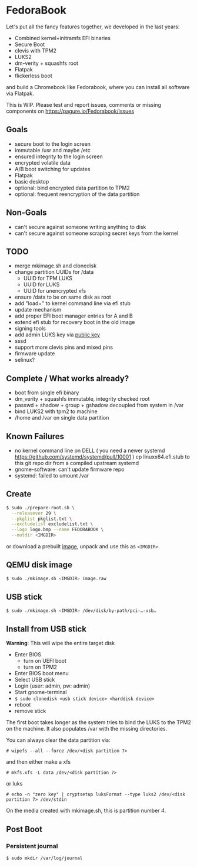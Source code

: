 # FedoraBook

Let's put all the fancy features together, we developed in the last years:

- Combined kernel+initramfs EFI binaries
- Secure Boot
- clevis with TPM2
- LUKS2
- dm-verity + squashfs root
- Flatpak
- flickerless boot

and build a Chromebook like Fedorabook, where you can install all software via Flatpak.

This is WIP. Please test and report issues, comments or missing components on https://pagure.io/Fedorabook/issues

## Goals
- secure boot to the login screen
- immutable /usr and maybe /etc
- ensured integrity to the login screen
- encrypted volatile data
- A/B boot switching for updates
- Flatpak
- basic desktop
- optional: bind encrypted data partition to TPM2
- optional: frequent reencryption of the data partition

## Non-Goals
- can't secure against someone writing anything to disk
- can't secure against someone scraping secret keys from the kernel

## TODO
- merge mkimage.sh and clonedisk
- change partition UUIDs for /data
   * UUID for TPM LUKS
   * UUID for LUKS
   * UUID for unencrypted xfs
- ensure /data to be on same disk as root
- add "load=<efipath>" to kernel command line via efi stub
- update mechanism
- add proper EFI boot manager entries for A and B
- extend efi stub for recovery boot in the old image
- signing tools
- add admin LUKS key via [public key](https://blog.g3rt.nl/luks-smartcard-or-token.html)
- sssd
- support more clevis pins and mixed pins
- firmware update
- selinux?

## Complete / What works already?
- boot from single efi binary
- dm_verity + squashfs immutable, integrity checked root
- passwd + shadow + group + gshadow decoupled from system in /var
- bind LUKS2 with tpm2 to machine
- /home and /var on single data partition

## Known Failures
- no kernel command line on DELL ( you need a newer systemd https://github.com/systemd/systemd/pull/10001 )
  cp linuxx64.efi.stub to this git repo dir from a compiled upstream systemd
- gnome-software: can't update firmware repo
- systemd: failed to umount /var

## Create

```bash
$ sudo ./prepare-root.sh \
  --releasever 29 \
  --pkglist pkglist.txt \
  --excludelist excludelist.txt \
  --logo logo.bmp --name FEDORABOOK \
  --outdir <IMGDIR>
```

or download a prebuilt [image](https://harald.fedorapeople.org/downloads/fedorabook.tgz),
unpack and use this as ```<IMGDIR>```.


## QEMU disk image
```bash
$ sudo ./mkimage.sh <IMGDIR> image.raw 
```

## USB stick
```bash
$ sudo ./mkimage.sh <IMGDIR> /dev/disk/by-path/pci-…-usb…
```

## Install from USB stick

**Warning**: This will wipe the entire target disk

- Enter BIOS
   * turn on UEFI boot
   * turn on TPM2
- Enter BIOS boot menu
- Select USB stick
- Login (user: admin, pw: admin)
- Start gnome-terminal
- ```$ sudo clonedisk <usb stick device> <harddisk device>```
- reboot
- remove stick

The first boot takes longer as the system tries to bind the LUKS to the TPM2 on the machine. It also populates /var with the missing directories.

You can always clear the data partition via:
```
# wipefs --all --force /dev/<disk partition 7>
```
and then either make a xfs
```
# mkfs.xfs -L data /dev/<disk partition 7>
```
or luks
```
# echo -n "zero key" | cryptsetup luksFormat --type luks2 /dev/<disk partition 7> /dev/stdin
```

On the media created with mkimage.sh, this is partition number *4*.

## Post Boot

### Persistent journal
```bash
$ sudo mkdir /var/log/journal
```

